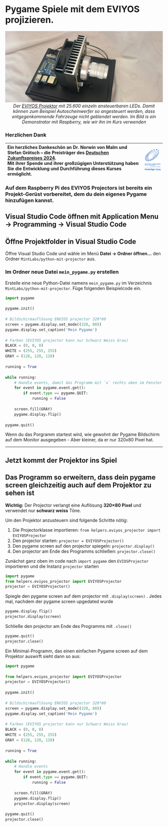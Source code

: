 
# Pygame Spiele mit dem EVIYOS projizieren.  

<p align="center">
    <img src="assets/Projektor.jpg" alt="Projektor"/>
    <br/>
    <em>Der <a href="https://ams-osram.com/de/products/product-families/eviyos" target="_blank">EVIYOS Projektor</a> mit 25.600 einzeln ansteuerbaren LEDs. Damit können zum Beispiel Autoscheinwerfer so angesteuert werden, dass entgegenkommende Fahrzeuge nicht geblendet werden. Im Bild is ein Demonstrator mit Raspberry, wie wir ihn im Kurs verwenden</em>
</p>


### Herzlichen Dank
| Ein herzliches Dankeschön an Dr. Norwin von Malm und Stefan Grötsch – die Preisträger des [Deutschen Zukunftspreises 2024](https://www.deutscher-zukunftspreis.de/de/team-1-2024).<br>Mit ihrer Spende und ihrer großzügigen Unterstützung haben Sie die Entwicklung und Durchführung dieses Kurses ermöglicht. | <img src="assets/DZP_Logo_2.svg" alt="DZP Logo" width="120"/> |
|:---|:---:|


### Auf dem Raspberry Pi des EVIYOS Projectors ist bereits ein Projekt-Gerüst vorbereitet, dem du dein eigenes Pygame hinzufügen kannst. 

## Visual Studio Code öffnen mit Application Menu → Programming → Visual Studio Code

## Öffne Projektfolder in Visual Studio Code

Öffne Visual Studio Code und wähle im Menü **Datei → Ordner öffnen...** den Ordner `MintLabs/python-mit-projector` aus.  

### Im Ordner neue Datei `mein_pygame.py` erstellen

Erstelle eine neue Python-Datei namens `mein_pygame.py` im Verzeichnis `MintLabs/python-mit-projector`. Füge folgenden Beispielcode ein.



```python
import pygame

pygame.init()

# Bildschirmauflösung ENVIOS projector 320*80
screen = pygame.display.set_mode((320, 80))
pygame.display.set_caption('Mein Pygame')

# Farben (EVIYOS projector kann nur Schwarz Weiss Grau)
BLACK = (0, 0, 0)
WHITE = (255, 255, 255)
GRAY = (128, 128, 128)

running = True

while running:
    # Handle events, damit das Programm mit `x` rechts oben im Fenster beendet werden kann
    for event in pygame.event.get():
        if event.type == pygame.QUIT:
            running = False

    screen.fill(GRAY)
    pygame.display.flip()

pygame.quit()
```

Wenn du das Porgramm startest wird, wie gewohnt der Pygame Bildschirm auf dem Monitor ausgegeben - Aber kleiner, da er nur 320x80 Pixel hat.

---
## Jetzt kommt der Projektor ins Spiel
## Das Programm so erweitern, dass dein pygame screen gleichzeitig auch auf dem Projektor zu sehen ist

**Wichtig:** Der Projector verlangt eine Auflösung **320×80 Pixel** und verwendet nur **schwarz weiss** Töne. 

Um den Projektor anzusteuern sind folgende Schritte nötig:
1. Die Projectorklasse importieren: `from helpers.eviyos_projector import EVIYOSProjector`
2. Den projector starten: `projector = EVIYOSProjector()`
2. Den pygame screen auf den projector spiegeln: `projector.display()`
4. Den projector am Ende des Programms schließen: `projector.close()`



Zunächst ganz oben im code nach `import pygame` den `EVIOSProjector`  importieren und die Instanz `projector` starten

```python
import pygame
from helpers.eviyos_projector import EVIYOSProjector
projector = EVIYOSProjector()
```


Spiegle den pygame screen auf dem projector mit `.display(screen)` . Jedes mal, nachdem der pygame screen upgedated wurde
```python
pygame.display.flip()
projector.display(screen)
```

Schließe den projector am Ende des Programms mit `.close()`
```python
pygame.quit()
projector.close()
```

Ein Minimal-Programm, das einen einfachen Pygame screen auf dem Projektor auswirft sieht dann so aus:
```python
import pygame

from helpers.eviyos_projector import EVIYOSProjector
projector = EVIYOSProjector()

pygame.init()

# Bildschirmauflösung ENVIOS projector 320*80
screen = pygame.display.set_mode((320, 80))
pygame.display.set_caption('Mein Pygame')

# Farben (EVIYOS projector kann nur Schwarz Weiss Grau)
BLACK = (0, 0, 0)
WHITE = (255, 255, 255)
GRAY = (128, 128, 128)

running = True

while running:
    # Handle events
    for event in pygame.event.get():
        if event.type == pygame.QUIT:
            running = False

    screen.fill(GRAY)
    pygame.display.flip()
    projector.display(screen)

pygame.quit()
projector.close()
```

